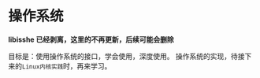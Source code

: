 
# 操作系统

**libisshe 已经剥离，这里的不再更新，后续可能会删除**

目标是：使用操作系统的接口，学会使用，深度使用。
操作系统的实现，待接下来的`Linux内核实践`时，再来学习。